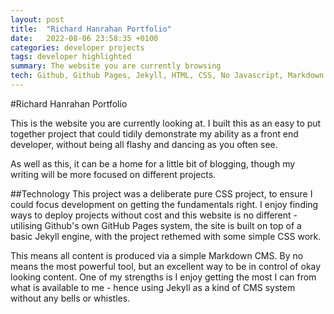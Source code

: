 ```yaml
---
layout: post
title:  "Richard Hanrahan Portfolio"
date:   2022-08-06 23:58:35 +0100
categories: developer projects
tags: developer highlighted
summary: The website you are currently browsing
tech: Github, Github Pages, Jekyll, HTML, CSS, No Javascript, Markdown
---
```

#Richard Hanrahan Portfolio

This is the website you are currently looking at. I built this as an easy to put together project that could tidily demonstrate my ability as a front end developer, without being all flashy and dancing as you often see.

As well as this, it can be a home for a little bit of blogging, though my writing will be more focused on different projects.

##Technology
This project was a deliberate pure CSS project, to ensure I could focus development on getting the fundamentals right. I enjoy finding ways to deploy projects without cost and this website is no different - utilising Github's own GitHub Pages system, the site is built on top of a basic Jekyll engine, with the project rethemed with some simple CSS work.

This means all content is produced via a simple Markdown CMS. By no means the most powerful tool, but an excellent way to be in control of okay looking content. One of my strengths is I enjoy getting the most I can from what is available to me - hence using Jekyll as a kind of CMS system without any bells or whistles.
